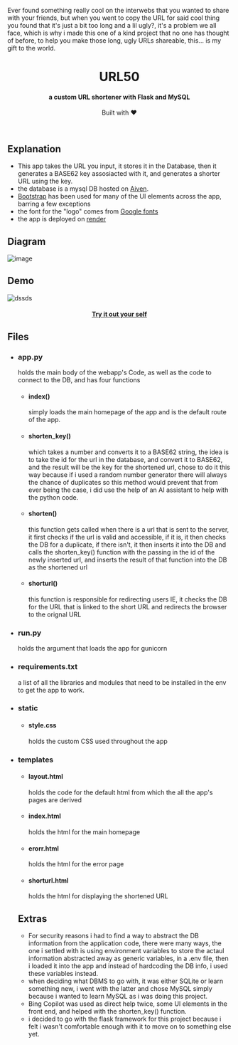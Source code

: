 <p>Ever found something really cool on the interwebs that you wanted to share with your friends, but when you went to copy the URL for said cool thing you found that it's just a bit too long and a lil ugly?, it's a problem
we all face, which is why i made this one of a kind project that no one has thought of before, to help you make those long, ugly URLs shareable, this... is my gift to the world.</p>
<h1 align="center">
 URL50
</h1>
<h4 align="center">a custom URL shortener with Flask and MySQL</h4>
<p align="center">
 Built with ❤︎ 
</p>
</br>

## Explanation
- This app takes the URL you input, it stores it in the Database, then it generates a BASE62 key assosiacted with it, and generates a shorter URL using the key.
- the database is a mysql DB hosted on [Aiven](https://aiven.io/).
- [Bootstrap](https://getbootstrap.com/) has been used for many of the UI elements across the app, barring a few exceptions 
- the font for the "logo" comes from [Google fonts](https://fonts.google.com/)
- the app is deployed on [render](https://render.com/)
  
## Diagram
![image](https://github.com/SufficientDaikon/URL-shortner/assets/65625347/5a4d9295-ee4c-4261-9697-779841353046)


## Demo
![dssds](https://github.com/SufficientDaikon/URL-shortner/assets/65625347/af8b814f-8f66-4827-96bb-dc55d49b1c50)

<h4 align="center"> <a href="https://url-50.onrender.com/">Try it out your self</a> </h4>

## Files
- ### app.py
  holds the main body of the webapp's Code, as well as the code to connect to the DB, and has four functions
  - #### index()
	simply loads the main homepage of the app and is the default route of the app.
  - #### shorten_key()
	which takes a number and converts it to a BASE62 string, the idea is to take the id for the url in the database, and convert it to BASE62, and the result will be the key for the shortened url, chose to do it this way because 	if i used a random number generator there will always the chance of duplicates so this method would prevent that from ever being the case, i did use the help of an AI assistant to help with the python code.
  - #### shorten()
	this function gets called when there is a url that is sent to the server, it first checks if the url is valid and accessible, if it is, it then checks the DB for a duplicate, if there isn't, it then inserts it into the DB and calls the shorten_key() function with the passing in the id of the newly inserted url, and inserts the result of that function into the DB as the shortened url
  - #### shorturl()
	this function is responsible for redirecting users IE, it checks the DB for the URL that is linked to the short URL and redirects the browser to the orignal URL
- ### run.py
  holds the argument that loads the app for gunicorn
- ### requirements.txt
  a list of all the libraries and modules that need to be installed in the env to get the app to work.
- ### static
  - #### style.css
	holds the custom CSS used throughout the app
- ### templates
  - #### layout.html
	holds the code for the default html from which the all the app's pages are derived
  - #### index.html
	holds the html for the main homepage
  - #### erorr.html
	holds the html for the error page
  - #### shorturl.html
	holds the html for displaying the shortened URL

  ## Extras
  - For security reasons i had to find a way to abstract the DB information from the application code, there were many ways, the one i settled with is using environment variables to store the actaul information abstracted away as  generic variables, in a .env file, then i loaded it into the app and instead of hardcoding the DB info, i used these variables instead.
   - when deciding what DBMS to go with, it was either SQLite or learn something new, i went with the latter and chose MySQL simply because i wanted to learn MySQL as i was doing this project.
   - Bing Copilot was used as direct help twice, some UI elements in the front end, and helped with the shorten_key() function.
   - i decided to go with the flask framework for this project because i felt i wasn't comfortable enough with it to move on to something else yet.
     
   
